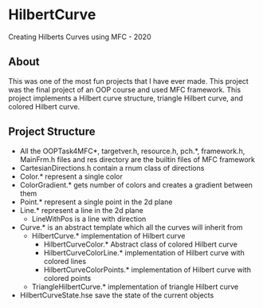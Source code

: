# HilbertCurve
Creating Hilberts Curves using MFC - 2020

## About
This was one of the most fun projects that I have ever made.
This project was the final project of an OOP course and used MFC framework.
This project implements a Hilbert curve structure, triangle Hilbert curve, and colored Hilbert curve.

## Project Structure
* All the OOPTask4MFC*, targetver.h, resource.h, pch.*, framework.h, MainFrm.h files and res directory are the builtin files of MFC framework
* CartesianDirections.h contain a rnum class of directions
* Color.* represent a single color
* ColorGradient.* gets number of colors and creates a gradient between them
* Point.* represent a single point in the 2d plane
* Line.* represent a line in the 2d plane
  * LineWithPos is a line with direction
* Curve.* is an abstract template which all the curves will inherit from
  * HilbertCurve.* implementation of Hilbert curve
    * HilbertCurveColor.* Abstract class of colored Hilbert curve
     * HilbertCurveColorLine.* implementation of Hilbert curve with colored lines
     * HilbertCurveColorPoints.* implementation of Hilbert curve with colored points
  * TriangleHilbertCurve.* implementation of triangle Hilbert curve
* HilbertCurveState.hse save the state of the current objects
   
